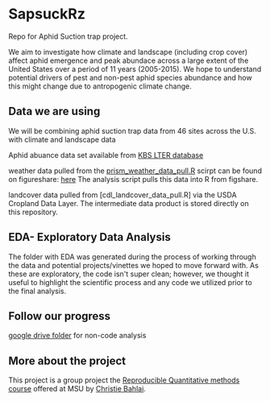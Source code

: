 # SapsuckRz
Repo for Aphid Suction trap project.

We aim to investigate how climate and landscape (including crop cover) affect aphid emergence and peak abundace across a large extent of the United States over a period of 11 years (2005-2015). We hope to understand potential drivers of pest and non-pest aphid species abundance and how this might change due to antropogenic climate change.

## Data we are using

We will be combining aphid suction trap data from 46 sites across the U.S. with climate and landscape data

Aphid abuance data set available from [KBS LTER database](http://lter.kbs.msu.edu/datatables/122)

weather data pulled from the [prism_weather_data_pull.R](https://github.com/ReproducibleQM/sapsuckRz/blob/master/prism_weather_data_pull.R) scirpt can be found on figureshare: [here](https://figshare.com/articles/weather_data_csv/5012747)
The analysis script pulls this data into R from figshare.

landcover data pulled from [cdl_landcover_data_pull.R] via the USDA Cropland Data Layer. The intermediate data product is stored directly on this repository.

## EDA- Exploratory Data Analysis
The folder with EDA was generated during the process of working through the data and potential projects/vinettes we hoped to move forward with. As these are exploratory, the code isn't super clean; however, we thought it useful to highlight the scientific process and any code we utilized prior to the final analysis.

## Follow our progress
[google drive folder](https://drive.google.com/drive/folders/0B7EmIF4p0bakV01yanpHSHFYYzA?usp=sharing) for non-code analysis

## More about the project
This project is a group project the [Reproducible Quantitative methods course](https://cbahlai.github.io/rqm-template/) offered at MSU by [Christie Bahlai](https://sites.google.com/site/cbahlai/).

